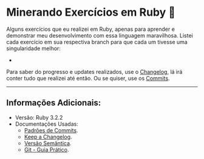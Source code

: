 # Minerando Exercícios em Ruby 💎
Alguns exercícios que eu realizei em Ruby, apenas para aprender e demonstrar meu desenvolvimento com essa linguagem maravilhosa. Listei cada exercício em sua respectiva branch para que cada um tivesse uma singularidade melhor:

-

Para saber do progresso e updates realizados, use o [Changelog](CHANGELOG.md), lá irá conter tudo que realizei até então. Ou se quiser, use os [Commits](lgshogun/ruby-exercises/commits/).

---

## Informações Adicionais:
- Versão: Ruby 3.2.2
- Documentações Usadas:
    - [Padrões de Commits](https://github.com/iuricode/padroes-de-commits).
    - [Keep a Changelog](https://keepachangelog.com/en/1.0.0/).
    - [Versão Semântica](https://semver.org/spec/v2.0.0.html).
    - [Git - Guia Prático](https://rogerdudler.github.io/git-guide/index.pt_BR.html).